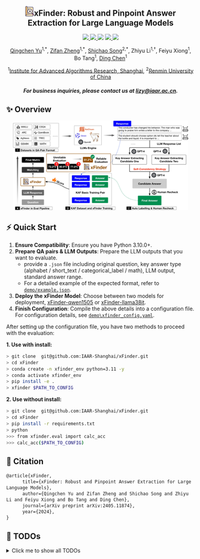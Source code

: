 <div align="center"><h2>
<img src="./assets/xfinder_logo.png" alt="xFinder_logo" width=23px>xFinder: Robust and Pinpoint Answer Extraction for Large Language Models</h2></div>

<p align="center">
    <!-- arxiv badges -->
    <a href="https://arxiv.org/abs/2405.11874">
        <img src="https://img.shields.io/badge/Paper-red?style=flat&logo=arxiv">
    </a>
    <!-- Github -->
    <a href="https://github.com/IAAR-Shanghai/xFinder">
        <img src="https://img.shields.io/badge/Code-black?style=flat&logo=github">
    </a>
    <!-- hf collection -->
    <a href="https://huggingface.co/collections/IAAR-Shanghai/xfinder-664b7b21e94e9a93f25a8412"><img src="https://img.shields.io/badge/-%F0%9F%A4%97%20Collection-orange?style=flat"/></a>
    <!-- Model 0.5B -->
    <a href="https://huggingface.co/IAAR-Shanghai/xFinder-qwen1505">
        <img src="https://img.shields.io/badge/%F0%9F%A4%97%20Model%20(0.5B)-orange?style=flat">
    </a>
    <a href="https://huggingface.co/IAAR-Shanghai/xFinder-llama38it">
        <img src="https://img.shields.io/badge/%F0%9F%A4%97%20Model%20(8B)-orange?style=flat">
    </a>
</p>

<div align="center">
    <p>
        <a href="https://github.com/Duguce">Qingchen Yu</a><sup>1,*</sup>, 
        <a href="https://github.com/fan2goa1">Zifan Zheng</a><sup>1,*</sup>, 
        <a href="https://github.com/Ki-Seki">Shichao Song</a><sup>2,*</sup>, 
        <a>Zhiyu Li</a><sup>1,†</sup>, Feiyu Xiong<sup>1</sup>, Bo Tang<sup>1</sup>, <a href="https://github.com/hush-cd">Ding Chen</a><sup>1</sup>
    </p>
    <p>
        <sup>1</sup><a href="https://www.iaar.ac.cn/">Institute for Advanced Algorithms Research, Shanghai</a>, <sup>2</sup><a href="https://en.ruc.edu.cn/">Renmin University of China</a>
    </p>
</div>


<div align="center"><h5>For business inquiries, please contact us at <a href="mailto:lizy@iaar.ac.cn">lizy@iaar.ac.cn</a>.</h5></div>

## :sparkles: Overview
<div align="center">
    <img src="./assets/framework.jpg" alt="xFinder" width="93%">
</div>

## :zap: Quick Start
1. **Ensure Compatibility**: Ensure you have Python 3.10.0+.
2. **Prepare QA pairs & LLM Outputs**: Prepare the LLM outputs that you want to evaluate. 
   - provide a `.json` file including original question, key answer type (alphabet / short_text / categorical_label / math), LLM output, standard answer range.
   - For a detailed example of the expected format, refer to [`demo/example.json`](demo/example.json).
3. **Deploy the xFinder Model**: Choose between two models for deployment, [xFinder-qwen1505](https://huggingface.co/IAAR-Shanghai/xFinder-qwen1505) or [xFinder-llama38it](https://huggingface.co/IAAR-Shanghai/xFinder-llama38it).
4. **Finish Configuration**: Compile the above details into a configuration file. For configuration details, see [`demo\xfinder_config.yaml`](demo/xfinder_config.yaml).

After setting up the configuration file, you have two methods to proceed with the evaluation:

**1. Use with install:**
```bash
> git clone  git@github.com:IAAR-Shanghai/xFinder.git
> cd xFinder
> conda create -n xfinder_env python=3.11 -y
> conda activate xfinder_env
> pip install -e .
> xfinder $PATH_TO_CONFIG
```
**2. Use without install:**
```bash
> git clone  git@github.com:IAAR-Shanghai/xFinder.git
> cd xFinder
> pip install -r requirements.txt
> python
>>> from xfinder.eval import calc_acc
>>> calc_acc($PATH_TO_CONFIG)
```

## 

## :memo: Citation
```
@article{xFinder,
      title={xFinder: Robust and Pinpoint Answer Extraction for Large Language Models}, 
      author={Qingchen Yu and Zifan Zheng and Shichao Song and Zhiyu Li and Feiyu Xiong and Bo Tang and Ding Chen},
      journal={arXiv preprint arXiv:2405.11874},
      year={2024},
}
```

## :triangular_flag_on_post: TODOs
<details><summary>Click me to show all TODOs</summary>

- [ ] feat: customized configuration on attributes' names.
- [ ] feat: support quick replacement of RegEx in OpenCompass. 
- [ ] feat: support parallel (or offline batched) evaluation
- [ ] feat: demo deployment
- [ ] feat: API deployment
- [ ] codes: upload data construction pipeline codes
- [ ] docs: add video tutorial
- [ ] docs: add Overview, Results. 

</details>